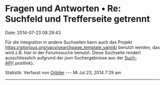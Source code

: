 Fragen und Antworten • Re: Suchfeld und Trefferseite getrennt
=============================================================

Date: 2014-07-23 08:29:43

Für die Integration in andere Suchseiten kann auch das Projekt
<https://gitorious.org/yacy/searchpage_template_yaml4/> benutzt werden,
das wird z.B. hier in der Forumssuche benutzt. Diese Suchseite rendert
ausschliesslich aufgrund der json Suchergebnisse aus der
[Such-API](http://www.yacy-websuche.de/wiki/index.php/Dev:API#Search_Interface){.postlink}.

Statistik: Verfasst von
[Orbiter](http://forum.yacy-websuche.de/memberlist.php?mode=viewprofile&u=2)
--- Mi Jul 23, 2014 7:29 am

------------------------------------------------------------------------
